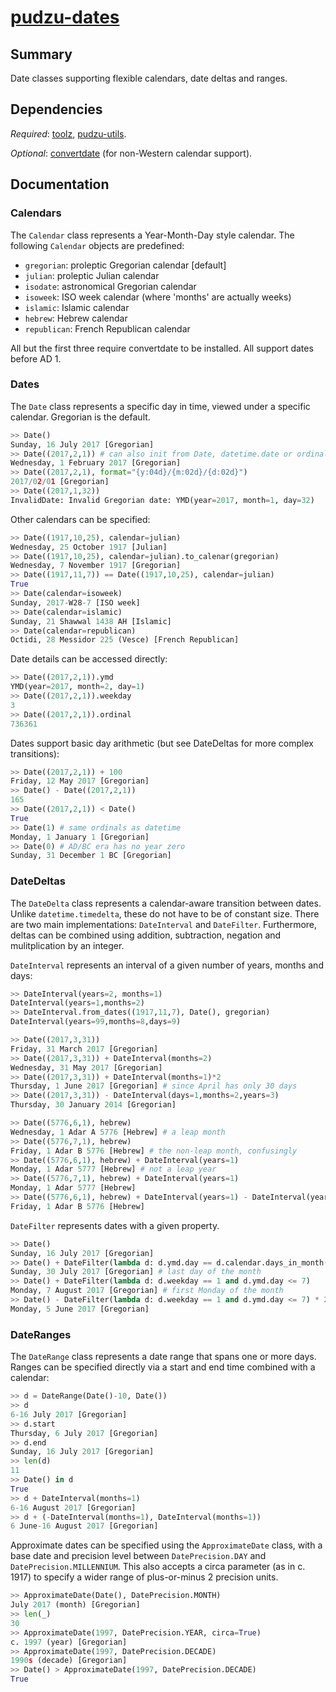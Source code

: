 # [pudzu-dates](../pudzu/dates.py)

## Summary 
Date classes supporting flexible calendars, date deltas and ranges.
 
## Dependencies
*Required*: [toolz](http://toolz.readthedocs.io/en/latest/index.html), [pudzu-utils](utils.md).

*Optional*: [convertdate](https://pypi.python.org/pypi/convertdate/) (for non-Western calendar support).

## Documentation

### Calendars

The `Calendar` class represents a Year-Month-Day style calendar. The following `Calendar` objects are predefined:

 - `gregorian`: proleptic Gregorian calendar [default]
 - `julian`: proleptic Julian calendar
 - `isodate`: astronomical Gregorian calendar
 - `isoweek`: ISO week calendar (where 'months' are actually weeks)
 - `islamic`: Islamic calendar
 - `hebrew`: Hebrew calendar
 - `republican`: French Republican calendar

All but the first three require convertdate to be installed. All support dates before AD 1.

### Dates

The `Date` class represents a specific day in time, viewed under a specific calendar. Gregorian is the default.

```python
>> Date()
Sunday, 16 July 2017 [Gregorian]
>> Date((2017,2,1)) # can also init from Date, datetime.date or ordinal
Wednesday, 1 February 2017 [Gregorian]
>> Date((2017,2,1), format="{y:04d}/{m:02d}/{d:02d}")
2017/02/01 [Gregorian]
>> Date((2017,1,32))
InvalidDate: Invalid Gregorian date: YMD(year=2017, month=1, day=32)
```
    
Other calendars can be specified:
    
```python
>> Date((1917,10,25), calendar=julian)
Wednesday, 25 October 1917 [Julian]
>> Date((1917,10,25), calendar=julian).to_calenar(gregorian)
Wednesday, 7 November 1917 [Gregorian]
>> Date((1917,11,7)) == Date((1917,10,25), calendar=julian)
True
>> Date(calendar=isoweek)
Sunday, 2017-W28-7 [ISO week]
>> Date(calendar=islamic)
Sunday, 21 Shawwal 1438 AH [Islamic]
>> Date(calendar=republican)
Octidi, 28 Messidor 225 (Vesce) [French Republican]
```
    
Date details can be accessed directly:

```python
>> Date((2017,2,1)).ymd
YMD(year=2017, month=2, day=1)
>> Date((2017,2,1)).weekday
3
>> Date((2017,2,1)).ordinal
736361
```
    
Dates support basic day arithmetic (but see DateDeltas for more complex transitions):

```python
>> Date((2017,2,1)) + 100
Friday, 12 May 2017 [Gregorian]
>> Date() - Date((2017,2,1))
165
>> Date((2017,2,1)) < Date()
True
>> Date(1) # same ordinals as datetime
Monday, 1 January 1 [Gregorian]
>> Date(0) # AD/BC era has no year zero
Sunday, 31 December 1 BC [Gregorian]
```    
    
### DateDeltas

The `DateDelta` class represents a calendar-aware transition between dates. Unlike `datetime.timedelta`, these do not have to be of constant size. There are two main implementations: `DateInterval` and `DateFilter`. Furthermore, deltas can be combined using addition, subtraction, negation and mulitplication by an integer.

`DateInterval` represents an interval of a given number of years, months and days:

```python
>> DateInterval(years=2, months=1)
DateInterval(years=1,months=2)
>> DateInterval.from_dates((1917,11,7), Date(), gregorian)
DateInterval(years=99,months=8,days=9)

>> Date((2017,3,31))
Friday, 31 March 2017 [Gregorian]
>> Date((2017,3,31)) + DateInterval(months=2)
Wednesday, 31 May 2017 [Gregorian]
>> Date((2017,3,31)) + DateInterval(months=1)*2
Thursday, 1 June 2017 [Gregorian] # since April has only 30 days
>> Date((2017,3,31)) - DateInterval(days=1,months=2,years=3)
Thursday, 30 January 2014 [Gregorian]

>> Date((5776,6,1), hebrew)
Wednesday, 1 Adar A 5776 [Hebrew] # a leap month
>> Date((5776,7,1), hebrew)
Friday, 1 Adar B 5776 [Hebrew] # the non-leap month, confusingly
>> Date((5776,6,1), hebrew) + DateInterval(years=1)
Monday, 1 Adar 5777 [Hebrew] # not a leap year
>> Date((5776,7,1), hebrew) + DateInterval(years=1)
Monday, 1 Adar 5777 [Hebrew]
>> Date((5776,6,1), hebrew) + DateInterval(years=1) - DateInterval(years=1)
Friday, 1 Adar B 5776 [Hebrew]
```

`DateFilter` represents dates with a given property.

```python
>> Date()
Sunday, 16 July 2017 [Gregorian]
>> Date() + DateFilter(lambda d: d.ymd.day == d.calendar.days_in_month(d.ymd.year, d.ymd.month))
Sunday, 30 July 2017 [Gregorian] # last day of the month
>> Date() + DateFilter(lambda d: d.weekday == 1 and d.ymd.day <= 7)
Monday, 7 August 2017 [Gregorian] # first Monday of the month
>> Date() - DateFilter(lambda d: d.weekday == 1 and d.ymd.day <= 7) * 2
Monday, 5 June 2017 [Gregorian]
```
    
### DateRanges

The `DateRange` class represents a date range that spans one or more days. Ranges can be specified directly via a start and end time combined with a calendar:

```python
>> d = DateRange(Date()-10, Date())
>> d
6-16 July 2017 [Gregorian]
>> d.start
Thursday, 6 July 2017 [Gregorian]
>> d.end
Sunday, 16 July 2017 [Gregorian]
>> len(d)
11
>> Date() in d
True
>> d + DateInterval(months=1)
6-16 August 2017 [Gregorian]
>> d + (-DateInterval(months=1), DateInterval(months=1))
6 June-16 August 2017 [Gregorian]
```
    
Approximate dates can be specified using the `ApproximateDate` class, with a base date and precision level between `DatePrecision.DAY` and `DatePrecision.MILLENNIUM`. This also accepts a circa parameter (as in c. 1917) to specify a wider range of plus-or-minus 2 precision units.

```python
>> ApproximateDate(Date(), DatePrecision.MONTH)
July 2017 (month) [Gregorian]
>> len(_)
30
>> ApproximateDate(1997, DatePrecision.YEAR, circa=True)
c. 1997 (year) [Gregorian]
>> ApproximateDate(1997, DatePrecision.DECADE)
1990s (decade) [Gregorian]
>> Date() > ApproximateDate(1997, DatePrecision.DECADE)
True
```    
